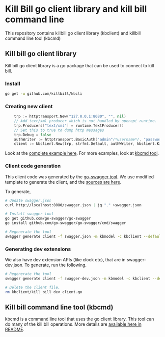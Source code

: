 # Kill Bill go client library and kill bill command line
This repository contains killbill go client library (kbclient)
and killbill command line tool (kbcmd)

## Kill bill go client library
Kill bill go client library is a go package that can be used to connect to
kill bill.

### Install
```bash
go get -u github.com/killbill/kbcli
```

### Creating new client
```go
    trp := httptransport.New("127.0.0.1:8080", "", nil)
    // Add text/xml producer which is not handled by openapi runtime.
    trp.Producers["text/xml"] = runtime.TextProducer()
    // Set this to true to dump http messages
    trp.Debug = false
    authWriter := httptransport.BasicAuth("admin"/*username*/, "password" /**password*/)
    client := kbclient.New(trp, strfmt.Default, authWriter, kbclient.KillbillDefaults{})
```

Look at the [complete example here](examples/listaccounts/main.go).
For more examples, look at [kbcmd tool](kbcmd/README.md).

### Client code generation
This client code was generated by the [go-swagger tool](https://github.com/go-swagger/go-swagger).
We use modified template to generate the client,
and the [sources are here](https://github.com/fieryorc/go-swagger).

To generate,

```bash
# Update swagger.json
curl http://localhost:8080/swagger.json | jq "." >swagger.json

# Install swagger tool
go get github.com/go-swagger/go-swagger
go install github.com/go-swagger/go-swagger/cmd/swagger

# Regenerate the tool
swagger generate client -f swagger.json -m kbmodel -c kbclient --default-scheme=http
```

### Generating dev extensions
We also have dev extension APIs (like clock etc), that are in swagger-dev.json. To generate,
run the following.

```bash
# Regenerate the tool
swagger generate client -f swagger-dev.json -m kbmodel -c kbclient --default-scheme=http

# Delete the client file.
rm kbclient/kill_bill_dev_client.go
```

## Kill bill command line tool (kbcmd)
kbcmd is a command line tool that uses the go client library. This tool can do many of the
kill bill operations. More details are [available here in README](kbcmd/README.md).